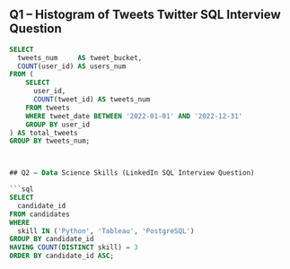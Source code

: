 ## Q1 – Histogram of Tweets Twitter SQL Interview Question
```sql
SELECT 
  tweets_num 	 AS tweet_bucket, 
  COUNT(user_id) AS users_num 
FROM (
    SELECT 
      user_id, 
      COUNT(tweet_id) AS tweets_num 
    FROM tweets 
    WHERE tweet_date BETWEEN '2022-01-01' AND '2022-12-31' 
    GROUP BY user_id
) AS total_tweets 
GROUP BY tweets_num;



## Q2 – Data Science Skills (LinkedIn SQL Interview Question)

```sql
SELECT
  candidate_id
FROM candidates
WHERE 
  skill IN ('Python', 'Tableau', 'PostgreSQL')
GROUP BY candidate_id
HAVING COUNT(DISTINCT skill) = 3
ORDER BY candidate_id ASC;


